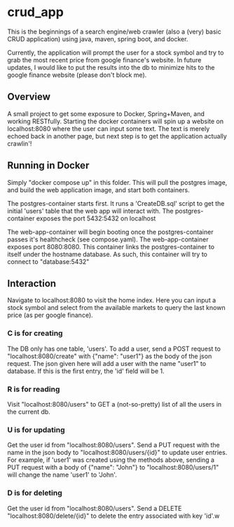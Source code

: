 # crud_app
This is the beginnings of a search engine/web crawler (also a (very) basic CRUD application) using java, maven, spring boot, and docker.

Currently, the application will prompt the user for a stock symbol and try to grab the most recent price from google finance's website. In future updates, I would like to put the results into the db to minimize hits to the google finance website (please don't block me).

## Overview
A small project to get some exposure to Docker, Spring+Maven, and working RESTfully. Starting the docker containers will spin up a website on localhost:8080 where the user can input some text. The text is merely echoed back in another page, but next step is to get the application actually crawlin'!

## Running in Docker
Simply "docker compose up" in this folder. This will pull the postgres image, and build the web application image, and start both containers.

The postgres-container starts first. It runs a 'CreateDB.sql' script to get the initial 'users' table that the web app will interact with. The postgres-container exposes the port 5432:5432 on localhost

The web-app-container will begin booting once the postgres-container passes it's healthcheck (see compose.yaml). The web-app-container exposes port 8080:8080. This container links the postgres-container to itself under the hostname database. As such, this container will try to connect to "database:5432"

## Interaction
Navigate to localhost:8080 to visit the home index.
Here you can input a stock symbol and select from the available markets to query the last known price (as per google finance).

### C is for creating
The DB only has one table, 'users'. To add a user, send a POST request to "localhost:8080/create" with {"name": "user1"} as the body of the json request. The json given here will add a user with the name "user1" to database. If this is the first entry, the 'id' field will be 1.

### R is for reading
Visit "localhost:8080/users" to GET a (not-so-pretty) list of all the users in the current db.

### U is for updating
Get the user id from "localhost:8080/users". Send a PUT request with the name in the json body to "localhost:8080/users/{id}" to update user entries. For example, if 'user1' was created using the methods above, sending a PUT request with a body of {"name": "John"} to "localhost:8080/users/1" will change the name 'user1' to 'John'.

### D is for deleting
Get the user id from "localhost:8080/users". Send a DELETE  "localhost:8080/delete/{id}" to delete the entry associated with key 'id'.w